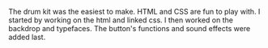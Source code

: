 The drum kit was the easiest to make. HTML and CSS are fun to play with. I started by working on the html and linked css. I then worked on the backdrop and typefaces. The button's functions and sound effects were added last.
